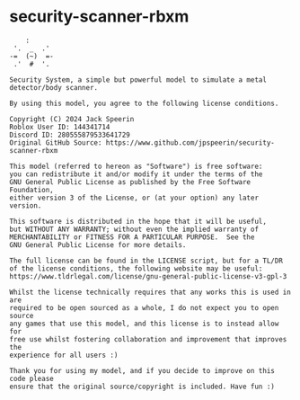 # security-scanner-rbxm

     	:
	 '.  _  .'
	-=  (~)  =-   
	 .'  #  '.
	 
	Security System, a simple but powerful model to simulate a metal detector/body scanner.
	
	By using this model, you agree to the following license conditions.
	
    Copyright (C) 2024 Jack Speerin 
	Roblox User ID: 144341714
	Discord ID: 280555879533641729
	Original GitHub Source: https://www.github.com/jpspeerin/security-scanner-rbxm

    This model (referred to hereon as "Software") is free software: 
    you can redistribute it and/or modify it under the terms of the 
    GNU General Public License as published by the Free Software Foundation, 
    either version 3 of the License, or (at your option) any later version.

    This software is distributed in the hope that it will be useful,
    but WITHOUT ANY WARRANTY; without even the implied warranty of
    MERCHANTABILITY or FITNESS FOR A PARTICULAR PURPOSE.  See the
    GNU General Public License for more details.
    
    The full license can be found in the LICENSE script, but for a TL/DR 
    of the license conditions, the following website may be useful:
    https://www.tldrlegal.com/license/gnu-general-public-license-v3-gpl-3
    
    Whilst the license technically requires that any works this is used in are
    required to be open sourced as a whole, I do not expect you to open source
    any games that use this model, and this license is to instead allow for 
    free use whilst fostering collaboration and improvement that improves the
    experience for all users :)
    
    Thank you for using my model, and if you decide to improve on this code please
    ensure that the original source/copyright is included. Have fun :)

